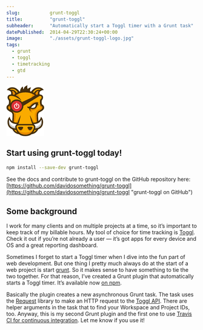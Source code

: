 ```yaml
---
slug:           grunt-toggl
title:          "grunt-toggl"
subheader:      "Automatically start a Toggl timer with a Grunt task"
datePublished:  2014-04-29T22:30:24+00:00
image:          "./assets/grunt-toggl-logo.jpg"
tags:
  - grunt
  - toggl
  - timetracking
  - gtd
---
```

<img src="./assets/grunt-toggl-logo.png" alt="grunt-toggl logo" class="image--left">

## Start using grunt-toggl today!

```bash
npm install --save-dev grunt-toggl
```

See the docs and contribute to grunt-toggl on the GitHub repository here:
[https://github.com/davidosomething/grunt-toggl](https://github.com/davidosomething/grunt-toggl
"grunt-toggl on GitHub")

## Some background

I work for many clients and on multiple projects at a time, so it’s important to
keep track of my billable hours. My tool of choice for time tracking is
[Toggl](https://www.toggl.com/ "Toggl"). Check it out if you’re not already
a user — it’s got apps for every device and OS and a great reporting dashboard.

Sometimes I forget to start a Toggl timer when I dive into the fun part of web
development. But one thing I pretty much always do at the start of a web project
is start [grunt](http://gruntjs.com/ "Grunt: The JavaScript Task Runner"). So it
makes sense to have something to tie the two together. For that reason, I’ve
created a Grunt plugin that automatically starts a Toggl timer. It’s available
now [on npm](https://www.npmjs.org/package/grunt-toggl "grunt-toggl on NPM").

Basically the plugin creates a new asynchronous Grunt task. The task uses the
[Request](https://github.com/mikeal/request) library to make an HTTP request to
the [Toggl API](https://github.com/toggl/toggl_api_docs "Toggl API"). There are
helper arguments in the task that to find your Workspace and Project IDs, too.
Anyway, this is my second Grunt plugin and the first one to use [Travis CI for
continuous integration](https://travis-ci.org/ "TravisCI"). Let me know if you
use it!

